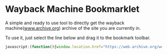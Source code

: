 # Wayback Machine Bookmarklet
A simple and ready to use tool to directly get the wayback machine(www.archive.org) archive of the site you are currently in.

To use it, just select the line below  and drag it to the bookmark toolbar.
```javascript
javascript:(function(){window.location.href="https://web.archive.org/web/*/"+window.location.href}());
